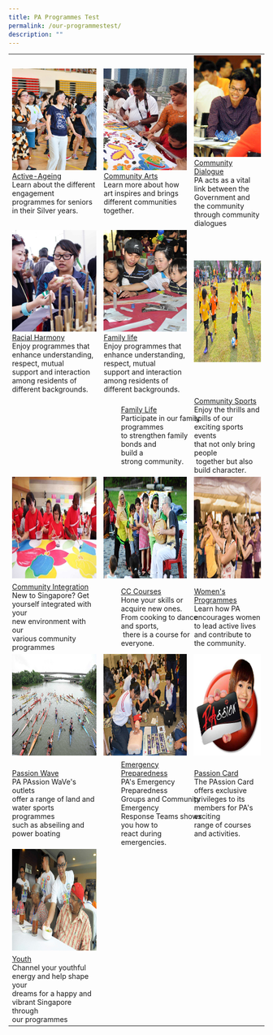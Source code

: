 ```yaml
---
title: PA Programmes Test
permalink: /our-programmestest/
description: ""
---
```

<table>
	<tr>
		<td>
		<img src="/images/Programmes/main-activeageing_edited.jpg"
							style="object-fit:cover;
													object-position: centre;
													width:300px;
													height:200px;
													border: solid 0px #CCC"/><br>
			<a href="/our-programmes/Active-Ageing">Active-Ageing</a><br>
			Learn about the different engagement programmes for seniors in their Silver years. <br>
		</td>
		<td >
		<img src="/images/Programmes/main-communityarts_edited.jpg"
							style="object-fit:cover;
													object-position: right;
													width:300px;
													height:200px;
													border: solid 0px #CCC"/><br>
		<a href="/our-programmes/Community-Arts">Community Arts</a><br>
			Learn more about how art inspires and brings different communities together. <br>
		</td>
		<td>
		<img src="/images/Programmes/main-communitydialogue_edited.jpg"  style="object-fit:cover;
						object-position: centre;
						width:300px;
						height:200px;
						border: solid 0px #CCC"/><br>
		<a href="/our-programmes/Community-Dialogue">Community Dialogue</a><br>PA acts as a vital link between the Government and the community through community dialogues<br>
	</td>
	</tr>
	<tr>
		<td>
		<img src="/images/Programmes/main-racialharmony.jpg"
						 style="object-fit:cover;
													object-position: centre;
													width:300px;
													height:200px;
													border: solid 0px #CCC"/><br>
			<a href="/our-programmes/Racial-Harmony">Racial Harmony</a><br>
			Enjoy programmes that enhance understanding, respect, mutual support and interaction among residents of different backgrounds.<br>
		</td>
		<td>
			<img src="/images/Programmes/main-familylife.jpg"
							 style="object-fit:cover;
													object-position: centre;
													width:300px;
													height:200px;
													border: solid 0px #CCC"/><br>
			<a href="/our-programmes/Family-life">Family life</a><br>
			Enjoy programmes that enhance understanding, respect, mutual support and interaction among residents of different backgrounds.<br>
		</td>
		<td><img style="height:200px;width:300px" src="/images/Programmes/main-communitysports.jpg"></td>
	</tr>
<tr>
		<td></td> 
		<td><div style="position:relative;left:34px"><a href="/our-programmes/Family-life">Family Life</a><br>Participate in our family programmes <br>to strengthen family bonds and <br>build a strong community.<br></div></td>
		<td><a  href="/our-programmes/Community-Sports"> Community  Sports</a><br>Enjoy the thrills and spills of our exciting sports events<br> that not only bring people<br> together but also build character.<br>
	</td></tr>
<tr>
		<td><img style="height:200px;width:300px" src="/images/Programmes/main-communityintegration.jpg"></td>
		<td><img style="height:200px;width:220px" src="/images/Programmes/main-cccourses_edited.jpg"></td>
		<td><img style="height:200px;width:300px" src="/images/Programmes/main-womensprogrammes_edited.jpg"></td>
	</tr>
<tr>
		<td><a href="/our-programmes/Community-Integration">Community Integration</a><br>New to Singapore? Get<br> yourself integrated with your<br> new environment with our<br> various community<br> programmes<br></td>
		<td><div style="position:relative;left:34px;"><a href="/our-programmes/CC-Courses/Be-a-Training-Provider/">CC Courses</a><br>Hone your skills or acquire new ones.<br> From cooking to dance and sports,<br> there  is a course  for everyone.<br></div></td>
		<td><a  href="/our-programmes/Womens-Programmes"> Women's Programmes</a><br>Learn how PA encourages women to lead active lives<br> and contribute to  <br>the community.<br>
			</td></tr>
	<tr>
		<td><img style="height:200px;width:300px" src="/images/Programmes/main-waterventure.jpg"></td>
		<td><img style="height:200px;width:220px" src="/images/Programmes/main-emergencypreparedness_edited.jpg"></td>
		<td><img style="height:200px;width:300px" src="/images/Programmes/main-passioncard.jpg"></td>
	</tr>
	<tr>
		<td><a href="/our-programmes/PAssion-Wave/Details">Passion Wave</a><br>PA PAssion WaVe's outlets <br>offer a range of land and <br>water sports programmes<br> such as abseiling and power boating<br></td>
		<td><div style="position:relative;left:34px;"><a href="/our-programmes/Emergency-Preparedness">Emergency Preparedness</a><br>PA's Emergency Preparedness<br> Groups and Community Emergency Response Teams shows you how to<br> react during emergencies.<br></div></td>
		<td><a  href="/our-programmes/PAssion-Card"> Passion Card</a><br>The PAssion Card offers exclusive privileges to its  members for PA's       exciting <br> range of courses and       activities.<br>
			</td></tr>
	<tr>
		<td><img style="height:200px;width:300px" src="/images/Programmes/main-youth_edited.jpg"></td></tr>
		<tr>
		<td><a href="/our-programmes/Youth">Youth</a><br>Channel your youthful<br> energy and help shape your <br>dreams for a happy and <br>vibrant Singapore through<br> our programmes<br></td>
	</tr>			
</table>